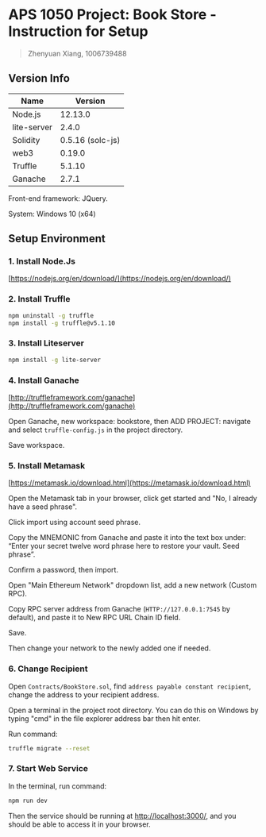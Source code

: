 # APS 1050 Project: Book Store - Instruction for Setup

> Zhenyuan Xiang, 1006739488

## Version Info

| Name        | Version          |
| ----------- | ---------------- |
| Node.js     | 12.13.0          |
| lite-server | 2.4.0            |
| Solidity    | 0.5.16 (solc-js) |
| web3        | 0.19.0           |
| Truffle     | 5.1.10           |
| Ganache     | 2.7.1            |

Front-end framework: JQuery.

System: Windows 10 (x64)



## Setup Environment

### 1. Install Node.Js

[https://nodejs.org/en/download/](https://nodejs.org/en/download/)

### 2. Install Truffle

```bash
npm uninstall -g truffle
npm install -g truffle@v5.1.10
```

### 3. Install Liteserver

```bash
npm install -g lite-server
```

### 4. Install Ganache

[http://truffleframework.com/ganache](http://truffleframework.com/ganache)

Open Ganache, new workspace: bookstore, then ADD PROJECT: navigate and select `truffle-config.js` in the project directory.

Save workspace.

### 5. Install Metamask

[https://metamask.io/download.html](https://metamask.io/download.html)

Open the Metamask tab in your browser, click get started and "No, I already have a seed phrase".

Click import using account seed phrase.

Copy the MNEMONIC from Ganache and paste it into the text box under: “Enter your secret twelve word phrase here to restore your vault. Seed phrase”.

Confirm a password, then import.

Open "Main Ethereum Network" dropdown list, add a new network (Custom RPC).

Copy RPC server address from Ganache (`HTTP://127.0.0.1:7545` by default), and paste it to New RPC URL Chain ID field.

Save.

Then change your network to the newly added one if needed.

### 6. Change Recipient

Open `Contracts/BookStore.sol`, find `address payable constant recipient`, change the address to your recipient address.

Open a terminal in the project root directory. You can do this on Windows by typing "cmd" in the file explorer address bar then hit enter.

Run command:

```bash
truffle migrate --reset
```

### 7. Start Web Service

In the terminal, run command:

```bash
npm run dev
```

Then the service should be running at [http://localhost:3000/](http://localhost:3000/), and you should be able to access it in your browser.
